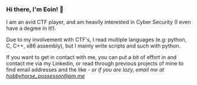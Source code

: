 ### Hi there, I'm Eoin! 👋
I am an avid CTF player, and am heavily interested in Cyber Security (I even have a degree in it!).

Due to my involvement with CTF's, I read multiple languages (e.g: python, C, C++, x86 assembly), but I mainly write scripts and such with python.

If you want to get in contact with me, you can put a bit of effort in and contact me via my Linkedin, or read through previous projects of mine to find email addresses and the like -  *or if you are lazy, email me at hobbyhorse_possessor@pm.me*

<!--
**Finneyyy/Finneyyy** is a ✨ _special_ ✨ repository because its `README.md` (this file) appears on your GitHub profile.

Here are some ideas to get you started:

- 🔭 I’m currently working on ...
- 🌱 I’m currently learning ...
- 👯 I’m looking to collaborate on ...
- 🤔 I’m looking for help with ...
- 💬 Ask me about ...
- 📫 How to reach me: ...
- 😄 Pronouns: ...
- ⚡ Fun fact: ...
-->
